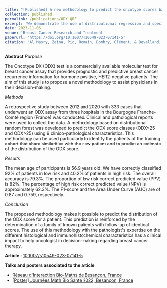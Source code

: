 ```yaml
---
title: "[Published] A new methodology to predict the oncotype scores based on clinico-pathological data with similar tumor profiles"
collection: published
permalink: /publications/ODX_QRF
excerpt: 'We demonstrate the use of distributional regression and specifically Distributional Random Forests to help practitians understand the relationships between patients and their clinico-pathological data and hence make well-informed decisions on treatments.'
date: 2023-11-06
venue: 'Breast Cancer Research and Treatment'
paperurl: 'https://doi.org/10.1007/s10549-023-07141-5'
citation: "Al Masry, Zeina, Pic, Romain, Dombry, Clément, & Devalland, Christine (2023). &quot;A new methodology to predict the oncotype scores based on clinico-pathological data with similar tumor profiles&quot;.  <i>Breast Cancer Research and Treatment</i>."
---
```

**Abstract** 
*Purpose*

The Oncotype DX (ODX) test is a commercially available molecular test for breast cancer assay that provides prognostic and predictive breast cancer recurrence information for hormone positive, HER2-negative patients. The aim of this study is to propose a novel methodology to assist physicians in their decision-making.

*Methods*

A retrospective study between 2012 and 2020 with 333 cases that underwent an ODX assay from three hospitals in the Bourgogne Franche-Comté region (France) was conducted. Clinical and pathological reports were used to collect the data. A methodology based on distributional random forest was developed to predict the ODX score classes (ODX$\leq$25 and ODX$>$25) using 9 clinico-pathological characteristics. This methodology can be used particularly to identify the patients of the training cohort that share similarities with the new patient and to predict an estimate of the distribution of the ODX score.

*Results*

The mean age of participants is 56.9 years old. We have correctly classified 92% of patients in low risk and 40.2% of patients in high risk. The overall accuracy is 79.3%. The proportion of low risk correct predicted value (PPV) is 82%. The percentage of high risk correct predicted value (NPV) is approximately 62.3%. The F1-score and the Area Under Curve (AUC) are of 0.87 and 0.759, respectively.

*Conclusion*

The proposed methodology makes it possible to predict the distribution of the ODX score for a patient. This prediction is reinforced by the determination of a family of known patients with follow-up of identical scores. The use of this methodology with the pathologist's expertise on the different histological and immunohistochemical characteristics has a clinical impact to help oncologist in decision-making regarding breast cancer therapy.

**Article** : [10.1007/s10549-023-07141-5](https://doi.org/10.1007/s10549-023-07141-5)

**Talks and posters associated to the article**
- [Réseau d'Interaction Bio-Maths de Besançon, France](../talks/2023-05-16-BioMath_ODX)
- [[Poster] Journées Math Bio Santé 2022, Besançon, France](../posters/ODX_DRF)
